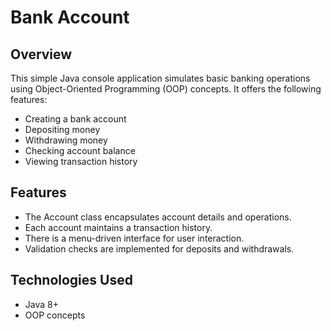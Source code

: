 # Bank Account

## Overview
This simple Java console application simulates basic banking operations using Object-Oriented Programming (OOP) concepts. It offers the following features:
- Creating a bank account
- Depositing money
- Withdrawing money
- Checking account balance
- Viewing transaction history

## Features
- The Account class encapsulates account details and operations.
- Each account maintains a transaction history.
- There is a menu-driven interface for user interaction.
- Validation checks are implemented for deposits and withdrawals.

## Technologies Used
- Java 8+
- OOP concepts
